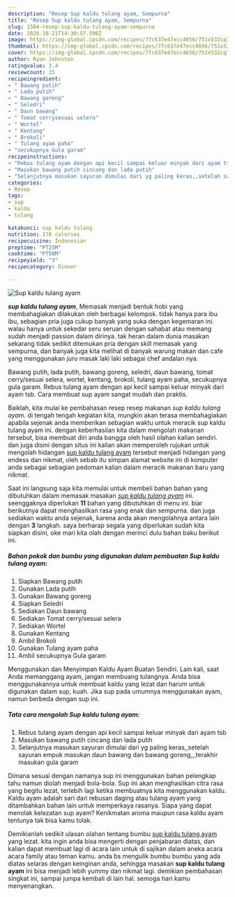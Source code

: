 ```yaml
---
description: "Resep Sup kaldu tulang ayam, Sempurna"
title: "Resep Sup kaldu tulang ayam, Sempurna"
slug: 1504-resep-sup-kaldu-tulang-ayam-sempurna
date: 2020-10-21T14:30:57.596Z
image: https://img-global.cpcdn.com/recipes/7fc637e47ecc4656/751x532cq70/sup-kaldu-tulang-ayam-foto-resep-utama.jpg
thumbnail: https://img-global.cpcdn.com/recipes/7fc637e47ecc4656/751x532cq70/sup-kaldu-tulang-ayam-foto-resep-utama.jpg
cover: https://img-global.cpcdn.com/recipes/7fc637e47ecc4656/751x532cq70/sup-kaldu-tulang-ayam-foto-resep-utama.jpg
author: Ryan Johnston
ratingvalue: 3.4
reviewcount: 15
recipeingredient:
- " Bawang putih"
- " Lada putih"
- " Bawang goreng"
- " Seledri"
- " Daun bawang"
- " Tomat cerrysesuai selera"
- " Wortel"
- " Kentang"
- " Brokoli"
- " Tulang ayam paha"
- "secukupnya Gula garam"
recipeinstructions:
- "Rebus tulang ayam dengan api kecil sampai keluar minyak dari ayam tsb"
- "Masukan bawang putih cincang dan lada putih"
- "Selanjutnya masukan sayuran dimulai dari yg paling keras,,setelah sayuran empuk masukan daun bawang dan bawang goreng,,,terakhir masukan gula garam"
categories:
- Resep
tags:
- sup
- kaldu
- tulang

katakunci: sup kaldu tulang 
nutrition: 178 calories
recipecuisine: Indonesian
preptime: "PT25M"
cooktime: "PT50M"
recipeyield: "3"
recipecategory: Dinner

---
```



![Sup kaldu tulang ayam](https://img-global.cpcdn.com/recipes/7fc637e47ecc4656/751x532cq70/sup-kaldu-tulang-ayam-foto-resep-utama.jpg)

<b><i>sup kaldu tulang ayam</i></b>, Memasak menjadi bentuk hobi yang membahagiakan dilakukan oleh berbagai kelompok. tidak hanya para ibu ibu, sebagian pria juga cukup banyak yang suka dengan kegemaran ini. walau hanya untuk sekedar seru seruan dengan sahabat atau memang sudah menjadi passion dalam dirinya. tak heran dalam dunia masakan sekarang tidak sedikit ditemukan pria dengan skill memasak yang sempurna, dan banyak juga kita melihat di banyak warung makan dan cafe yang menggunakan juru masak laki laki sebagai chef andalan nya.

Bawang putih, lada putih, bawang goreng, seledri, daun bawang, tomat cerry/sesuai selera, wortel, kentang, brokoli, tulang ayam paha, secukupnya gula garam. Rebus tulang ayam dengan api kecil sampai keluar minyak dari ayam tsb. Cara membuat sup ayam sangat mudah dan praktis.

Baiklah, kita mulai ke pembahasan resep resep makanan <i>sup kaldu tulang ayam</i>. di tengah tengah kegiatan kita, mungkin akan terasa membahagiakan apabila sejenak anda memberikan sebagian waktu untuk meracik sup kaldu tulang ayam ini. dengan keberhasilan kita dalam mengolah makanan tersebut, bisa membuat diri anda bangga oleh hasil olahan kalian sendiri. dan juga disini dengan situs ini kalian akan memperoleh rujukan untuk mengolah hidangan <u>sup kaldu tulang ayam</u> tersebut menjadi hidangan yang endess dan nikmat, oleh sebab itu simpan alamat website ini di komputer anda sebagai sebagian pedoman kalian dalam meracik makanan baru yang nikmat.


Saat ini langsung saja kita memulai untuk membeli bahan bahan yang dibutuhkan dalam memasak masakan <u><i>sup kaldu tulang ayam</i></u> ini. seenggaknya diperlukan <b>11</b> bahan yang dibutuhkan di menu ini. biar berikutnya dapat menghasilkan rasa yang enak dan sempurna. dan juga sediakan waktu anda sejenak, karena anda akan mengolahnya antara lain dengan <b>3</b> langkah. saya berharap segala yang diperlukan sudah kita siapkan disini, oke mari kita olah dengan merinci dulu bahan baku berikut ini.

<!--inarticleads1-->

##### Bahan pokok dan bumbu yang digunakan dalam pembuatan Sup kaldu tulang ayam:

1. Siapkan  Bawang putih
1. Gunakan  Lada putih
1. Gunakan  Bawang goreng
1. Siapkan  Seledri
1. Sediakan  Daun bawang
1. Sediakan  Tomat cerry/sesuai selera
1. Sediakan  Wortel
1. Gunakan  Kentang
1. Ambil  Brokoli
1. Gunakan  Tulang ayam paha
1. Ambil secukupnya Gula garam


Menggunakan dan Menyimpan Kaldu Ayam Buatan Sendiri. Lain kali, saat Anda memanggang ayam, jangan membuang tulangnya. Anda bisa menggunakannya untuk membuat kaldu yang lezat dan harum untuk digunakan dalam sup, kuah. Jika sup pada umumnya menggunakan ayam, namun berbeda dengan sup ini. 

<!--inarticleads2-->

##### Tata cara mengolah Sup kaldu tulang ayam:

1. Rebus tulang ayam dengan api kecil sampai keluar minyak dari ayam tsb
1. Masukan bawang putih cincang dan lada putih
1. Selanjutnya masukan sayuran dimulai dari yg paling keras,,setelah sayuran empuk masukan daun bawang dan bawang goreng,,,terakhir masukan gula garam


Dimana sesuai dengan namanya sup ini menggunakan bahan pelengkap tahu namun diolah menjadi bola-bola. Sup ini akan menghasilkan citra rasa yang begitu lezat, terlebih lagi ketika membuatnya kita menggunakan kaldu. Kaldu ayam adalah sari dari rebusan daging atau tulang ayam yang ditambahkan bahan lain untuk memperkaya rasanya. Siapa yang dapat menolak kelezatan sup ayam? Kenikmatan aroma maupun rasa kaldu ayam tentunya tak bisa kamu tolak. 

Demikianlah sedikit ulasan olahan tentang bumbu <u>sup kaldu tulang ayam</u> yang lezat. kita ingin anda bisa mengerti dengan penjabaran diatas, dan kalian dapat membuat lagi di acara lain untuk di sajikan dalam aneka acara acara family atau teman kamu. anda bs mengulik bumbu bumbu yang ada diatas selaras dengan keinginan anda, sehingga masakan <b>sup kaldu tulang ayam</b> ini bisa menjadi lebih yummy dan nikmat lagi. demikian pembahasan singkat ini, sampai jumpa kembali di lain hal. semoga hari kamu menyenangkan.
